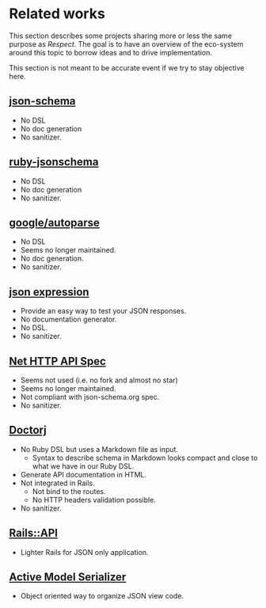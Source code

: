 # Related works

This section describes some projects sharing more or less the same purpose as _Respect_.
The goal is to have an overview of the eco-system around this topic to borrow ideas and
to drive implementation.

This section is not meant to be accurate event if we try to stay objective here.

## [json-schema](https://github.com/hoxworth/json-schema)

* No DSL
* No doc generation
* No sanitizer.

## [ruby-jsonschema](https://github.com/Constellation/ruby-jsonchema)

* No DSL
* No doc generation
* No sanitizer.

## [google/autoparse](https://github.com/google/autoparse)

* No DSL
* Seems no longer maintained.
* No doc generation.
* No sanitizer.

## [json expression](https://github.com/chancancode/json_expressions)

* Provide an easy way to test your JSON responses.
* No documentation generator.
* No DSL.
* No sanitizer.

## [Net HTTP API Spec](https://github.com/franckcuny/net-http-api-spec)

* Seems not used (i.e. no fork and almost no star)
* Seems no longer maintained.
* Not compliant with json-schema.org spec.
* No sanitizer.

## [Doctorj](https://github.com/coopernurse/doctorj)

* No Ruby DSL but uses a Markdown file as input.
  * Syntax to describe schema in Markdown looks compact and close to what we have
    in our Ruby DSL.
* Generate API documentation in HTML.
* Not integrated in Rails.
  * Not bind to the routes.
  * No HTTP headers validation possible.
* No sanitizer.

## [Rails::API](https://github.com/rails-api/rails-api)

* Lighter Rails for JSON only application.

## [Active Model Serializer](https://github.com/rails-api/active_model_serializers)

* Object oriented way to organize JSON view code.
